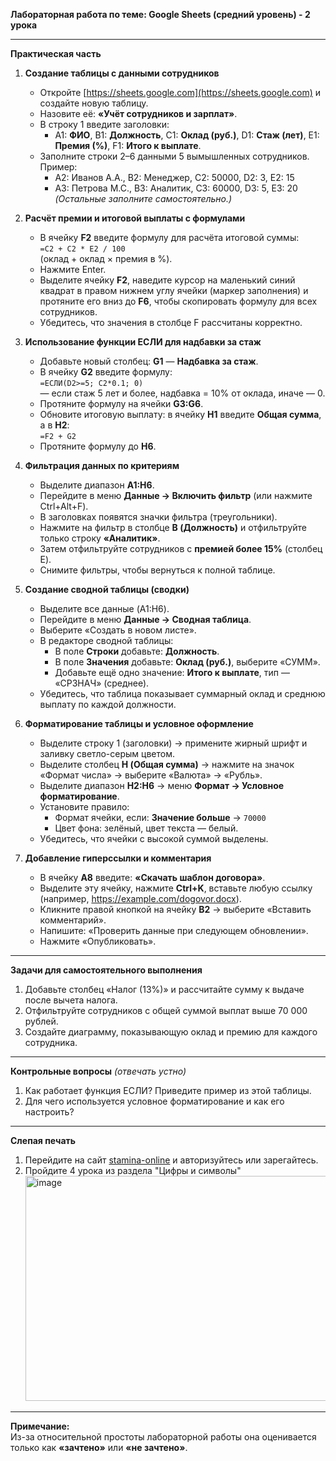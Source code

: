 **Лабораторная работа по теме: Google Sheets (средний уровень) - 2 урока**

---

**Практическая часть**

1. **Создание таблицы с данными сотрудников**  
   - Откройте [https://sheets.google.com](https://sheets.google.com) и создайте новую таблицу.  
   - Назовите её: **«Учёт сотрудников и зарплат»**.  
   - В строку 1 введите заголовки:  
     - A1: **ФИО**, B1: **Должность**, C1: **Оклад (руб.)**, D1: **Стаж (лет)**, E1: **Премия (%)**, F1: **Итого к выплате**.  
   - Заполните строки 2–6 данными 5 вымышленных сотрудников. Пример:  
     - A2: Иванов А.А., B2: Менеджер, C2: 50000, D2: 3, E2: 15  
     - A3: Петрова М.С., B3: Аналитик, C3: 60000, D3: 5, E3: 20  
     *(Остальные заполните самостоятельно.)*

2. **Расчёт премии и итоговой выплаты с формулами**  
   - В ячейку **F2** введите формулу для расчёта итоговой суммы:  
     `=C2 + C2 * E2 / 100`  
     (оклад + оклад × премия в %).  
   - Нажмите Enter.  
   - Выделите ячейку **F2**, наведите курсор на маленький синий квадрат в правом нижнем углу ячейки (маркер заполнения) и протяните его вниз до **F6**, чтобы скопировать формулу для всех сотрудников.  
   - Убедитесь, что значения в столбце F рассчитаны корректно.

3. **Использование функции ЕСЛИ для надбавки за стаж**  
   - Добавьте новый столбец: **G1** — **Надбавка за стаж**.  
   - В ячейку **G2** введите формулу:  
     `=ЕСЛИ(D2>=5; C2*0.1; 0)`  
     — если стаж 5 лет и более, надбавка = 10% от оклада, иначе — 0.  
   - Протяните формулу на ячейки **G3:G6**.  
   - Обновите итоговую выплату: в ячейку **H1** введите **Общая сумма**, а в **H2**:  
     `=F2 + G2`  
   - Протяните формулу до **H6**.

4. **Фильтрация данных по критериям**  
   - Выделите диапазон **A1:H6**.  
   - Перейдите в меню **Данные → Включить фильтр** (или нажмите Ctrl+Alt+F).  
   - В заголовках появятся значки фильтра (треугольники).  
   - Нажмите на фильтр в столбце **B (Должность)** и отфильтруйте только строку **«Аналитик»**.  
   - Затем отфильтруйте сотрудников с **премией более 15%** (столбец E).  
   - Снимите фильтры, чтобы вернуться к полной таблице.

5. **Создание сводной таблицы (сводки)**  
   - Выделите все данные (A1:H6).  
   - Перейдите в меню **Данные → Сводная таблица**.  
   - Выберите «Создать в новом листе».  
   - В редакторе сводной таблицы:  
     - В поле **Строки** добавьте: **Должность**.  
     - В поле **Значения** добавьте: **Оклад (руб.)**, выберите «СУММ».  
     - Добавьте ещё одно значение: **Итого к выплате**, тип — «СРЗНАЧ» (среднее).  
   - Убедитесь, что таблица показывает суммарный оклад и среднюю выплату по каждой должности.

6. **Форматирование таблицы и условное оформление**  
   - Выделите строку 1 (заголовки) → примените жирный шрифт и заливку светло-серым цветом.  
   - Выделите столбец **H (Общая сумма)** → нажмите на значок «Формат числа» → выберите «Валюта» → «Рубль».  
   - Выделите диапазон **H2:H6** → меню **Формат → Условное форматирование**.  
   - Установите правило:  
     - Формат ячейки, если: **Значение больше** → `70000`  
     - Цвет фона: зелёный, цвет текста — белый.  
   - Убедитесь, что ячейки с высокой суммой выделены.

7. **Добавление гиперссылки и комментария**  
   - В ячейку **A8** введите: **«Скачать шаблон договора»**.  
   - Выделите эту ячейку, нажмите **Ctrl+K**, вставьте любую ссылку (например, https://example.com/dogovor.docx).  
   - Кликните правой кнопкой на ячейку **B2** → выберите «Вставить комментарий».  
   - Напишите: «Проверить данные при следующем обновлении».  
   - Нажмите «Опубликовать».

---

**Задачи для самостоятельного выполнения**

1. Добавьте столбец «Налог (13%)» и рассчитайте сумму к выдаче после вычета налога.  
2. Отфильтруйте сотрудников с общей суммой выплат выше 70 000 рублей.  
3. Создайте диаграмму, показывающую оклад и премию для каждого сотрудника.

---

**Контрольные вопросы** *(отвечать устно)*

1. Как работает функция ЕСЛИ? Приведите пример из этой таблицы.  
2. Для чего используется условное форматирование и как его настроить?

---

**Слепая печать**  
1. Перейдите на сайт [stamina-online](https://stamina-online.com/ru/lessons/ru) и авторизуйтесь или зарегайтесь.
2. Пройдите 4 урока из раздела "Цифры и символы" <img width="830" height="360" alt="image" src="https://github.com/user-attachments/assets/10832641-148b-4420-a1fe-9af4f49e12b1" />


---

**Примечание:**  
Из-за относительной простоты лабораторной работы она оценивается только как **«зачтено»** или **«не зачтено»**.
